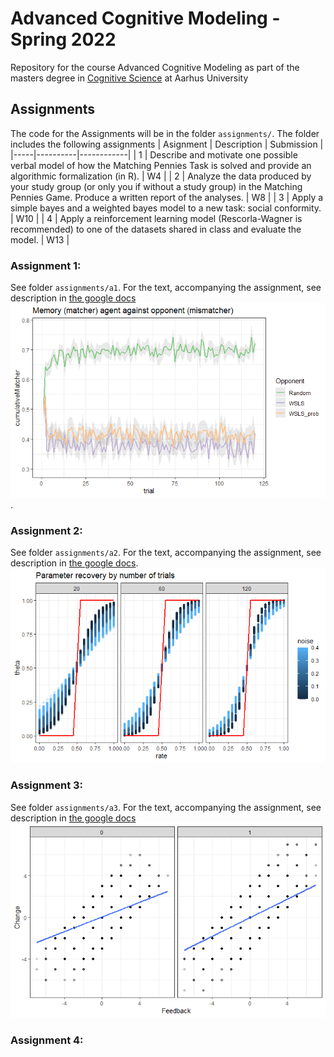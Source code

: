 # Advanced Cognitive Modeling - Spring 2022
Repository for the course Advanced Cognitive Modeling as part of the masters degree in [Cognitive Science](https://eddiprod.au.dk/EDDI/webservices/DokOrdningService.cfc?method=visGodkendtOrdning&dokOrdningId=14811&sprog=en) at Aarhus University

## Assignments
The code for the Assignments will be in the folder ``assignments/``. The folder includes the following assignments
| Asignment | Description | Submission |
|-----|----------|------------|
| 1 | Describe and motivate one possible verbal model of how the Matching Pennies Task is solved and provide an algorithmic formalization (in R). | W4 |
| 2 | Analyze the data produced by your study group (or only you if without a study group) in the Matching Pennies Game. Produce a written report of the analyses. | W8 |
| 3 | Apply a simple bayes and a weighted bayes model to a new task: social conformity. | W10 |
| 4 | Apply a reinforcement learning model (Rescorla-Wagner is recommended) to one of the datasets shared in class and evaluate the model. | W13 |

### Assignment 1:
See folder ```assignments/a1```.
For the text, accompanying the assignment, see description in [the google docs](https://docs.google.com/document/d/1zb-AtV45-vx2DGHeZ7ZWjA_5C7Qsavs6SuY2_GykeuI/edit)
![mem_against_all](assignments/a1/fig/mem_against_all.png).

### Assignment 2:
See folder ```assignments/a2```.
For the text, accompanying the assignment, see description in [the google docs](https://docs.google.com/document/d/1uGExV1nhm-FP5QGTHoyG3bA-oj1253n0vUR04Z1nc28/edit#heading=h.dxsscth36fui).
![parameter_recovery](assignments/a2/fig/parameter_recovery_all_points.png)

### Assignment 3:
See folder ```assignments/a3```.
For the text, accompanying the assignment, see description in [the google docs](https://docs.google.com/document/d/1ab_LKP8O2EaGfPfGugPH00LyCcf3N6tSL6IM2p4vj-w/edit)
![change_feedback](assignments/a3/fig/change_feedback_groups.png)

### Assignment 4:

